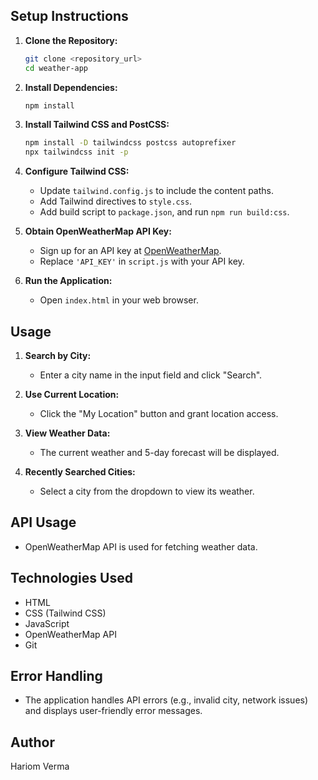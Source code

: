 
## Setup Instructions

1. **Clone the Repository:**

    ```bash
    git clone <repository_url>
    cd weather-app
    ```

2. **Install Dependencies:**

    ```bash
    npm install
    ```

3. **Install Tailwind CSS and PostCSS:**

    ```bash
    npm install -D tailwindcss postcss autoprefixer
    npx tailwindcss init -p
    ```

4. **Configure Tailwind CSS:**

    - Update `tailwind.config.js` to include the content paths.
    - Add Tailwind directives to `style.css`.
    - Add build script to `package.json`, and run `npm run build:css`.

5. **Obtain OpenWeatherMap API Key:**

    - Sign up for an API key at [OpenWeatherMap](https://openweathermap.org/api).
    - Replace `'API_KEY'` in `script.js` with your API key.

6. **Run the Application:**

    - Open `index.html` in your web browser.

## Usage

1. **Search by City:**
    - Enter a city name in the input field and click "Search".

2. **Use Current Location:**
    - Click the "My Location" button and grant location access.

3. **View Weather Data:**
    - The current weather and 5-day forecast will be displayed.

4. **Recently Searched Cities:**
    - Select a city from the dropdown to view its weather.

## API Usage

- OpenWeatherMap API is used for fetching weather data.

## Technologies Used

- HTML
- CSS (Tailwind CSS)
- JavaScript
- OpenWeatherMap API
- Git

## Error Handling

- The application handles API errors (e.g., invalid city, network issues) and displays user-friendly error messages.

## Author

Hariom Verma
